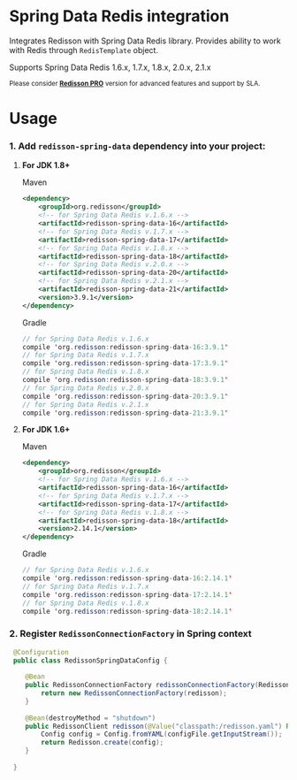 Spring Data Redis integration
===

Integrates Redisson with Spring Data Redis library. Provides ability to work with Redis through `RedisTemplate` object.

Supports Spring Data Redis 1.6.x, 1.7.x, 1.8.x, 2.0.x, 2.1.x

<sub>Please consider __[Redisson PRO](https://redisson.pro)__ version for advanced features and support by SLA.</sub>

Usage
===

### 1.  Add `redisson-spring-data` dependency into your project:

1. __For JDK 1.8+__  

     Maven
     ```xml
     <dependency>
         <groupId>org.redisson</groupId>
         <!-- for Spring Data Redis v.1.6.x -->
         <artifactId>redisson-spring-data-16</artifactId>
         <!-- for Spring Data Redis v.1.7.x -->
         <artifactId>redisson-spring-data-17</artifactId>
         <!-- for Spring Data Redis v.1.8.x -->
         <artifactId>redisson-spring-data-18</artifactId>
         <!-- for Spring Data Redis v.2.0.x -->
         <artifactId>redisson-spring-data-20</artifactId>
         <!-- for Spring Data Redis v.2.1.x -->
         <artifactId>redisson-spring-data-21</artifactId>
         <version>3.9.1</version>
     </dependency>
     ```
     Gradle

     ```java
     // for Spring Data Redis v.1.6.x
     compile 'org.redisson:redisson-spring-data-16:3.9.1'
     // for Spring Data Redis v.1.7.x
     compile 'org.redisson:redisson-spring-data-17:3.9.1'
     // for Spring Data Redis v.1.8.x
     compile 'org.redisson:redisson-spring-data-18:3.9.1'
     // for Spring Data Redis v.2.0.x
     compile 'org.redisson:redisson-spring-data-20:3.9.1'
     // for Spring Data Redis v.2.1.x
     compile 'org.redisson:redisson-spring-data-21:3.9.1'
     ```  

2. __For JDK 1.6+__  

     Maven
     ```xml
     <dependency>
         <groupId>org.redisson</groupId>
         <!-- for Spring Data Redis v.1.6.x -->
         <artifactId>redisson-spring-data-16</artifactId>
         <!-- for Spring Data Redis v.1.7.x -->
         <artifactId>redisson-spring-data-17</artifactId>
         <!-- for Spring Data Redis v.1.8.x -->
         <artifactId>redisson-spring-data-18</artifactId>
         <version>2.14.1</version>
     </dependency>
     ```
     Gradle

     ```java
     // for Spring Data Redis v.1.6.x
     compile 'org.redisson:redisson-spring-data-16:2.14.1'
     // for Spring Data Redis v.1.7.x
     compile 'org.redisson:redisson-spring-data-17:2.14.1'
     // for Spring Data Redis v.1.8.x
     compile 'org.redisson:redisson-spring-data-18:2.14.1'
     ```  


### 2. Register `RedissonConnectionFactory` in Spring context

```java   
 @Configuration
 public class RedissonSpringDataConfig {
    
    @Bean
    public RedissonConnectionFactory redissonConnectionFactory(RedissonClient redisson) {
        return new RedissonConnectionFactory(redisson);
    }
    
    @Bean(destroyMethod = "shutdown")
    public RedissonClient redisson(@Value("classpath:/redisson.yaml") Resource configFile) throws IOException {
        Config config = Config.fromYAML(configFile.getInputStream());
        return Redisson.create(config);
    }
    
 }
```

